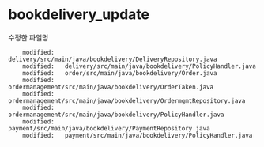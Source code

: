 # bookdelivery_update
수정한 파일명

        modified:   delivery/src/main/java/bookdelivery/DeliveryRepository.java
        modified:   delivery/src/main/java/bookdelivery/PolicyHandler.java
        modified:   order/src/main/java/bookdelivery/Order.java
        modified:   ordermanagement/src/main/java/bookdelivery/OrderTaken.java
        modified:   ordermanagement/src/main/java/bookdelivery/OrdermgmtRepository.java
        modified:   ordermanagement/src/main/java/bookdelivery/PolicyHandler.java
        modified:   payment/src/main/java/bookdelivery/PaymentRepository.java
        modified:   payment/src/main/java/bookdelivery/PolicyHandler.java
